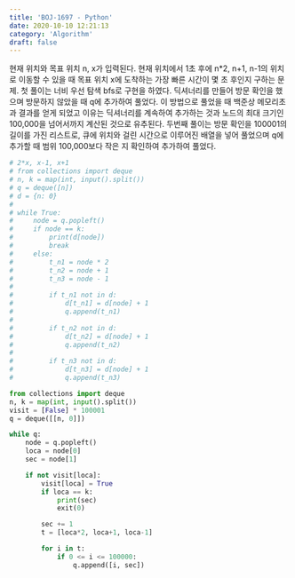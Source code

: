```yaml
---
title: 'BOJ-1697 - Python'
date: 2020-10-10 12:21:13
category: 'Algorithm'
draft: false
---
```

현재 위치와 목표 위치 n, x가 입력된다. 현재 위치에서 1초 후에 n\*2, n+1, n-1의 위치로 이동할 수 있을 때 목표 위치 x에 도착하는 가장 빠른 시간이 몇 초 후인지 구하는 문제. 첫 풀이는 너비 우선 탐색 bfs로 구현을 하였다. 딕셔너리를 만들어 방문 확인을 했으며 방문하지 않았을 때 q에 추가하여 풀었다. 이 방법으로 풀었을 때 백준상 메모리초과 결과를 얻게 되었고 이유는 딕셔너리를 계속하여 추가하는 것과 노드의 최대 크기인 100,000을 넘어서까지 계산된 것으로 유추된다. 두번째 풀이는 방문 확인을 100001의 길이를 가진 리스트로, 큐에 위치와 걸린 시간으로 이루어진 배열을 넣어 풀었으며 q에 추가할 때 범위 100,000보다 작은 지 확인하여 추가하여 풀었다.
```python
# 2*x, x-1, x+1
# from collections import deque
# n, k = map(int, input().split())
# q = deque([n])
# d = {n: 0}
#
# while True:
#     node = q.popleft()
#     if node == k:
#         print(d[node])
#         break
#     else:
#         t_n1 = node * 2
#         t_n2 = node + 1
#         t_n3 = node - 1
#
#         if t_n1 not in d:
#             d[t_n1] = d[node] + 1
#             q.append(t_n1)
#
#         if t_n2 not in d:
#             d[t_n2] = d[node] + 1
#             q.append(t_n2)
#
#         if t_n3 not in d:
#             d[t_n3] = d[node] + 1
#             q.append(t_n3)

from collections import deque
n, k = map(int, input().split())
visit = [False] * 100001
q = deque([[n, 0]])

while q:
    node = q.popleft()
    loca = node[0]
    sec = node[1]

    if not visit[loca]:
        visit[loca] = True
        if loca == k:
            print(sec)
            exit(0)

        sec += 1
        t = [loca*2, loca+1, loca-1]

        for i in t:
            if 0 <= i <= 100000:
                q.append([i, sec])

```